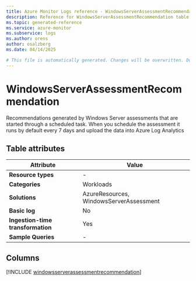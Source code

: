 ```yaml
---
title: Azure Monitor Logs reference - WindowsServerAssessmentRecommendation
description: Reference for WindowsServerAssessmentRecommendation table in Azure Monitor Logs.
ms.topic: generated-reference
ms.service: azure-monitor
ms.subservice: logs
ms.author: orens
author: osalzberg
ms.date: 04/14/2025

# This file is automatically generated. Changes will be overwritten. Do not change this file directly.
---
```


# WindowsServerAssessmentRecommendation

Recommendations generated by Windows Server assessments that are started through a scheduled task. When you schedule the assessment it runs by default every 7 days and upload the data into Azure Log Analytics


## Table attributes

|Attribute|Value|
|---|---|
|**Resource types**|-|
|**Categories**|Workloads|
|**Solutions**| AzureResources, WindowsServerAssessment|
|**Basic log**|No|
|**Ingestion-time transformation**|Yes|
|**Sample Queries**|-|



## Columns
  
[!INCLUDE [windowsserverassessmentrecommendation](~/reusable-content/ce-skilling/azure/includes/azure-monitor/reference/tables/windowsserverassessmentrecommendation-include.md)]
